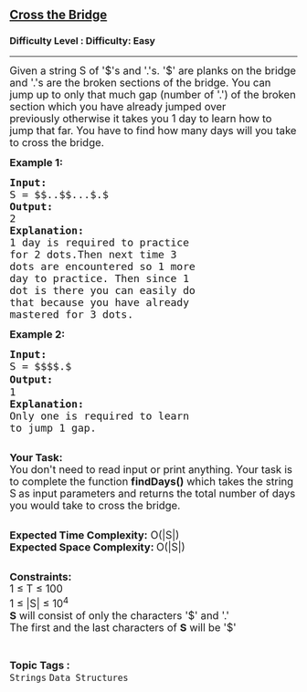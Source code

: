 <h2><a href="https://www.geeksforgeeks.org/problems/cross-the-bridge4916/1?page=2&category=Strings&status=unsolved,attempted&sortBy=accuracy">Cross the Bridge</a></h2><h3>Difficulty Level : Difficulty: Easy</h3><hr><div class="problems_problem_content__Xm_eO"><p><span style="font-size:18px">Given a string&nbsp;S of '$'s and '.'s. '$' are planks on the bridge and '.'s are the broken sections of the bridge. You can jump up to only that much gap (number of '.')&nbsp;of the broken section which you have already jumped over previously&nbsp;otherwise it takes you 1 day to learn how to jump that far.&nbsp;You have to find how many days will you take to cross the bridge.</span></p>

<p><strong><span style="font-size:18px">Example 1:</span></strong></p>

<pre><span style="font-size:18px"><strong>Input:</strong>
S = $$..$$...$.$</span><span style="font-size:18px">
<strong>Output:</strong>
2
<strong>Explanation:</strong>
1 day is required to practice
for 2 dots.Then next time 3 
dots are encountered so 1 more
day to practice. Then since 1 
dot is there you can easily do
that because you have already 
mastered for 3 dots.</span>
</pre>

<p><strong><span style="font-size:18px">Example 2:</span></strong></p>

<pre><span style="font-size:18px"><strong>Input:</strong>
S = $$$$.$
<strong>Output:</strong></span><span style="font-size:20px">
</span><span style="font-size:18px">1
<strong>Explanation:
</strong>Only one is required to learn
to jump 1 gap.</span>
</pre>

<p><br>
<span style="font-size:18px"><strong>Your Task:</strong><br>
You don't need to read input or print anything. Your task is to complete the function&nbsp;<strong>findDays()</strong>&nbsp;which takes the string S<strong>&nbsp;</strong>as input&nbsp;parameters&nbsp;and returns&nbsp;the total number of days you would take to cross the bridge.</span><br>
&nbsp;</p>

<p><span style="font-size:18px"><strong>Expected Time Complexity:</strong> O(|S|)<br>
<strong>Expected Space Complexity: </strong>O(|S|)</span><br>
&nbsp;</p>

<p><span style="font-size:18px"><strong>Constraints:</strong><br>
1 ≤ T ≤ 100<br>
1 ≤ |S| ≤ 10<sup>4</sup><br>
<strong>S</strong> will consist of only the characters '$' and '.'<br>
The first and the last characters of <strong>S</strong> will be '$'</span></p>
</div><br><p><span style=font-size:18px><strong>Topic Tags : </strong><br><code>Strings</code>&nbsp;<code>Data Structures</code>&nbsp;
